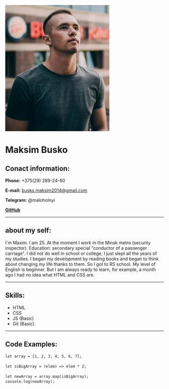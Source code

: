 ![photo](./assets/photo/image.jpg)
# Maksim Busko

## Conact information:
__Phone:__ +375(29) 289-24-60

__E-mail:__ busko.maksim2014@gmail.com

__Telegram:__ @maloholnyi

[__GitHub__](https://github.com/Makcim1997) 

--- 

## about my self:
I'm Maxim. I am 25. At the moment I work in the Minsk metro (security inspector). Education: secondary special "conductor of a passenger carriage". I did not do well in school or college, I just slept all the years of my studies. I began my development by reading books and began to think about changing my life thanks to them. So I got to RS school. My level of English is beginner. But I am always ready to learn, for example, a month ago I had no idea what HTML and CSS are.

---

## Skills:
* HTML
* CSS
* JS (Basic)
* Git (Basic).
--- 

## Code Examples:
``` 
let array = [1, 2, 3, 4, 5, 6, 7];

let isBigArray = (elem) => elem * 2;

let newArray = array.map(isBigArray);
console.log(newArray);

``` 